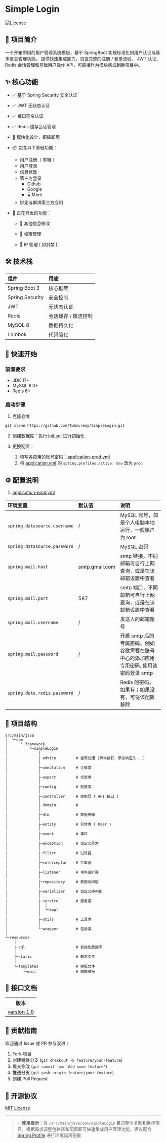 # Simple Login

[![License](https://img.shields.io/badge/license-MIT-blue.svg)](https://chat.deepseek.com/a/chat/s/LICENSE)

## 📖 项目简介

一个开箱即用的用户管理系统模板，基于 SpringBoot 实现标准化的用户认证与基本信息管理功能。
提供快速集成能力，包含完整的注册 / 登录流程、 JWT 认证、Redis 会话管理和基础用户操作 API，可直接作为模块集成到新项目中。

## ✨ 核心功能

- ✅ 基于 Spring Security 安全认证

- ✅ JWT 无状态认证

- ✅ 接口签名认证

- ✅ Redis 缓存会话管理

- 🧩 模块化设计，即插即用

- 📦 包含以下基础功能：
  - 用户注册（ 邮箱 ）
  - 用户登录
  - 信息修改
  - 第三方登录
    - Github
    - Google
    - ⌛ More
  - 绑定与解绑第三方应用
  
- 🚧 正在开发的功能：

  - 📝 其他信息修改

  - 📝 权限管理
  
  - 📝 IP 管理 ( 如封禁 )

## 🛠️ 技术栈

| 组件            | 用途                |
| :-------------- | :------------------ |
| Spring Boot 3   | 核心框架            |
| Spring Security | 安全控制            |
| JWT             | 无状态认证          |
| Redis           | 会话缓存 / 限流控制 |
| MySQL 8         | 数据持久化          |
| Lombok          | 代码简化            |

## 🚀 快速开始

### 前置要求

- JDK 17+
- MySQL 8.0+
- Redis 6+

### 启动步骤

1. 克隆仓库

```bash
git clone https://github.com/TwAzuremy/SimpleLogin.git
```

2. 创建数据库：执行 [init.sql](src/main/resources/sql) 进行初始化

3. 更换配置：
   1. 填写各应用的账号密码：[application-prod.yml](src/main/resources/application-prod.yml)
   2. 将 [application.yml](src/main/resources/application.yml) 的 `spring.profiles.active: dev` 改为 `prod`

## ⚙️ 配置说明

1. [application-prod.yml](src/main/resources/application-prod.yml)

| 环境变量                     | 默认值         | 说明                                                                                  |
| :--------------------------- | :------------- | :------------------------------------------------------------------------------------ |
| `spring.datasource.username` | /              | MySQL 账号，如是个人电脑本地运行，一般账户为 root                                     |
| `spring.datasource.password` | /              | MySQL 密码                                                                            |
| `spring.mail.host`           | smtp.gmail.com | smtp 链接，不同邮箱可自行上网查询，或是在该邮箱设置中查看                             |
| `spring.mail.port`           | 587            | smtp 端口，不同邮箱可自行上网查询，或是在该邮箱设置中查看                             |
| `spring.mail.username`       | /              | 发送人的邮箱账号                                                                      |
| `spring.mail.password`       | /              | 开启 smtp 后的专属密码，例如谷歌需要在账号中心的添加应用专用密码, 使用该密码登录 smtp |
| `spring.data.redis.password` | /              | Redis 的密码，如果有；如果没有，可将该配置移除                                        |

## 📂 项目结构

```
src/main/java
│  └─com
│      └─framework
│          └─simpleLogin
│              │
│              ├─advice			# 全局处理 (异常捕获、添加响应头...)
│              │
│              ├─annotation		# 注解类
│              │
│              ├─aspect			# 切面类
│              │
│              ├─config			# 配置类
│              │
│              ├─controller		# 控制层 ( API 接口 )
│              │
│              ├─domain			#
│              │
│              ├─dto			# 数据传输
│              │
│              ├─entity			# 实体类 ( User )
│              │
│              ├─event			# 事件
│              │
│              ├─exception		# 自定义异常
│              │
│              ├─filter			# 过滤器
│              │
│              ├─interceptor	# 拦截器
│              │
│              ├─listener		# 事件监听器
│              │
│              ├─repository		# 数据访问层
│              │
│              ├─serializer		# 自定义序列化
│              │
│              ├─service		# 服务层
│              │  │
│              │  └─impl
│              │
│              ├─utils			# 工具类
│              │
│              └─wrapper		# 包装类
│
└─resources
    │
    ├─sql						# 初始化数据库
    │
    ├─static					# 静态文件
    │
    └─templates					# 模板文件
        └─mail					# 邮箱模板
```

## 📑 接口文档

| 版本                                |
| ----------------------------------- |
| [version 1.0](docs/API_DOC-v1.0.md) |

## 🤝 贡献指南

欢迎通过 Issue 或 PR 参与改进：

1. Fork 项目
2. 创建特性分支 (`git checkout -b feature/your-feature`)
3. 提交修改 (`git commit -am 'Add some feature'`)
4. 推送分支 (`git push origin feature/your-feature`)
5. 创建 Pull Request

## 📄 开源协议

[MIT License](/LICENSE)

---

> 💡 **使用提示**：将 `/src/main/java/com/simpleLogin` 目录整体复制到目标项目，根据需求调整包路径和配置即可快速集成用户管理功能。建议配合 [Spring Profile](https://docs.spring.io/spring-boot/docs/current/reference/html/features.html#features.profiles) 进行环境隔离配置
